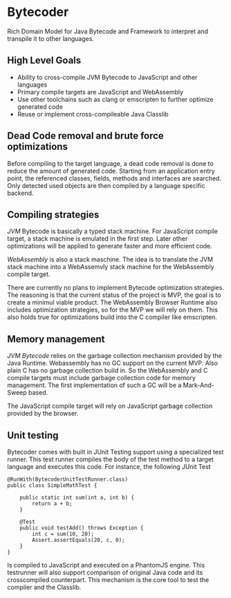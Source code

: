 # Bytecoder

Rich Domain Model for Java Bytecode and Framework to interpret and transpile it to other languages.

## High Level Goals

* Ability to cross-compile JVM Bytecode to JavaScript and other languages
* Primary compile targets are JavaScript and WebAssembly
* Use other toolchains such as clang or emscripten to further optimize generated code
* Reuse or implement cross-compileable Java Classlib

## Dead Code removal and brute force optimizations

Before compiling to the target language, a dead code removal is done to reduce the amount of generated code. Starting
from an application entry point, the referenced classes, fields, methods and interfaces are searched. Only detected used
objects are then compiled by a language specific backend.

## Compiling strategies

*JVM* Bytecode is basically a typed stack machine. For JavaScript compile target, a stack machine is emulated in the first step. Later other
optimizations will be applied to generate faster and more efficient code.

*WebAssembly* is also a stack maschine. The idea is to translate the JVM stack machine into a WebAssemvly stack machine for the WebAssembly compile target.

There are currently no plans to implement Bytecode optimization strategies. The reasoning is that the current status of the project is MVP, the goal is to create a minimul viable product. The WebAssembly Browser Runtime also includes optimization strategies, so for the MVP we will rely on them. This also holds true for optimizations build into the C compiler like emscripten.

## Memory management

*JVM Bytecode* relies on the garbage collection mechanism provided by the Java Runtime. Webassembly has no GC support on the current MVP. Also plain C has no garbage collection build in. So the WebAssembly and C compile targets must include garbage collection code for memory management. The first implementation of such a GC will be a Mark-And-Sweep based.

The JavaScript compile target will rely on JavaScript garbage collection provided by the browser.

## Unit testing

Bytecoder comes with built in JUnit Testing support using a specialized test runner. This test runner compiles the body of the test method to a target language
and executes this code. For instance, the following JUnit Test

```
@RunWith(BytecoderUnitTestRunner.class)
public class SimpleMathTest {

    public static int sum(int a, int b) {
        return a + b;
    }

    @Test
    public void testAdd() throws Exception {
        int c = sum(10, 20);
        Assert.assertEquals(20, c, 0);
    }
}
```

Is compiled to JavaScript and executed on a PhantomJS engine. This testrunner will also support comparison of original Java code and its crosscompiled
counterpart. This mechanism is the core tool to test the compiler and the Classlib.